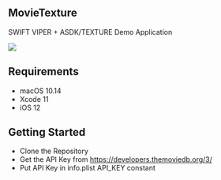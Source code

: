 ## MovieTexture
SWIFT VIPER + ASDK/TEXTURE Demo Application

![](gif/scroll.gif)

## Requirements
- macOS 10.14 
- Xcode 11
- iOS 12

## Getting Started
- Clone the Repository
- Get the API Key from https://developers.themoviedb.org/3/
- Put API Key in info.plist API_KEY constant
